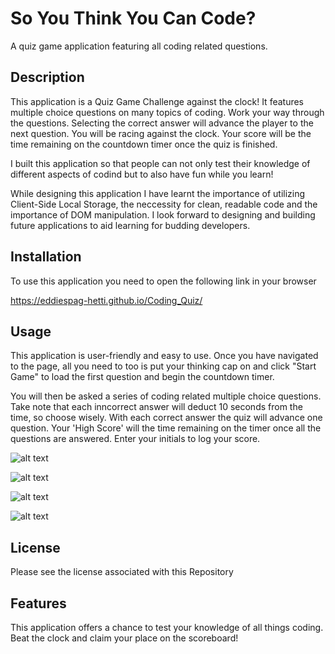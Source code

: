
# So You Think You Can Code?

A quiz game application featuring all coding related questions.

## Description

This application is a Quiz Game Challenge against the clock! It features multiple choice questions on many topics of coding. Work your way through the questions. Selecting the correct answer will advance the player to the next question. You will be racing against the clock. Your score will be the time remaining on the countdown timer once the quiz is finished. 

I built this application so that people can not only test their knowledge of different aspects of codind but to also have fun while you learn! 

While designing this application I have learnt the importance of utilizing Client-Side Local Storage, the neccessity for clean, readable code and the importance of DOM manipulation. I look forward to designing and building future applications to aid learning for budding developers.


## Installation

To use this application you need to open the following link in your browser 


 https://eddiespag-hetti.github.io/Coding_Quiz/ 



## Usage

This application is user-friendly and easy to use. Once you have navigated to the page, all you need to too is put your thinking cap on and click "Start Game" to load the first question and begin the countdown timer.

You will then be asked a series of coding related multiple choice questions. Take note that each inncorrect answer will deduct 10 seconds from the time, so choose wisely. With each correct answer the quiz will advance one question. Your 'High Score' will the time remaining on the timer once all the questions are answered. Enter your initials to log your score.

    
   
 ![alt text](assets/img/Screenshot-01.png)




 ![alt text](assets/img/Screenshot-02.png)



  
  
  ![alt text](assets/img/Screenshot-03.png)



   
![alt text](assets/img/Screenshot-04.png)



## License

Please see the license associated with this Repository



## Features

This application offers a chance to test your knowledge of all things coding. Beat the clock and claim your place on the scoreboard! 

